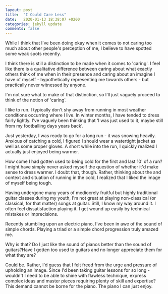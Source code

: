 ```yaml
---
layout: post
title:  "I Could Care Less"
date:   2020-01-13 18:38:07 +0200
categories: jekyll update
comments: false
---
```


While I think that I've been doing okay when it comes to not caring
too much about other people's perception of me, I believe to have
spotted some weak spots recently.

I think there is still a distinction to be made when it comes to
'caring'. I feel like there is a qualitative difference between caring
about what exactly others think of me when in their presence and
caring about an imagine I have of myself - hypothetically representing
me towards others - but practically never witnessed by anyone.

I'm not sure what to make of that distinction, so I'll just vaguely
proceed to think of the notion of 'caring'.

I like to run. I typically don't shy away from running in most weather
conditions occurring where I live. In winter months, I have tended to
dress fairly lightly. I've vaguely been thinking that 'I was just used
to it, maybe still from my footballing days years back'. 

Just yesterday, I was ready to go for a long run - it was snowing
heavily. Anxious of catching a cold, I figured I should wear a
watertight jacket as well as some proper gloves. A short while into
the run, I quickly realized I actually just enjoyed being warmer. 

How come I had gotten used to being cold for the first and last 10' of a
run? I might have simply never asked myself the question of whether
it'd make sense to dress warmer. I doubt that, though. Rather,
thinking about the and context and situation of running in the cold,
I realized that I liked the image of myself being tough. 

Having undergone many years of mediocrely fruitful but highly
traditional guitar classes during my youth, I'm not great at playing
non-classical (or classical, for that matter) songs at guitar.
Still, I know my way around it. I often feel dissatisfaction playing
it. I get wound up easily by technical mistakes or imprecisions. 

Recently stumbling upon an electric piano, I've been in awe of the
sound of simple chords. Playing a triad or a simple chord progression
truly amazed me.

Why is that? Do I just like the sound of pianos better than the sound
of guitars?Have I gotten too used to guitars and no longer appreciate them for what they are?

Could be. Rather, I'd guess that I felt freed from the urge and
pressure of upholding an image. Since I'd been taking guitar lessons
for so long - wouldn't I need to be able to shine with flawless
technique, express complex ideas and master pieces requiring plenty of
skill and expertise? This demand cannot be borne for the piano. The piano I can just enjoy.
